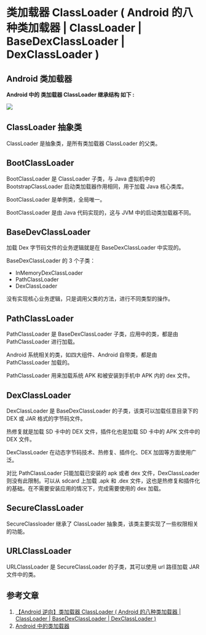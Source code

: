 # 类加载器 ClassLoader ( Android 的八种类加载器 | ClassLoader | BaseDexClassLoader | DexClassLoader )

## Android 类加载器

**Android 中的 类加载器 ClassLoader 继承结构 如下 :**

![](https://img-blog.csdnimg.cn/fcd9efc5182b4b10bc700ee47036b0c3.png?x-oss-process=image/watermark,type_d3F5LXplbmhlaQ,shadow_50,text_Q1NETiBA6Z-p5puZ5Lqu,size_20,color_FFFFFF,t_70,g_se,x_16)

## ClassLoader 抽象类

ClassLoader 是抽象类，是所有类加载器 ClassLoader 的父类。

## BootClassLoader

BootClassLoader 是 ClassLoader 子类，与 Java  虚拟机中的 BootstrapClassLoader 启动类加载器作用相同，用于加载 Java 核心类库。

BootClassLoader 是单例类，全局唯一。

BootClassLoader 是由 Java 代码实现的，这与 JVM 中的启动类加载器不同。

## BaseDevClassLoader

加载 Dex 字节码文件的业务逻辑就是在 BaseDexClassLoader 中实现的。

BaseDexClassLoader 的 3 个子类：

* InMemoryDexClassLoader
* PathClassLoader
* DexClassLoader

没有实现核心业务逻辑，只是调用父类的方法，进行不同类型的操作。

## PathClassLoader

PathClassLoader 是 BaseDexClassLoader 子类，应用中的类，都是由 PathClassLoader 进行加载。

Android 系统相关的类，如四大组件、Android 自带类，都是由 PathClassLoader 加载的。

PathClassLoader 用来加载系统 APK 和被安装到手机中 APK 内的 dex 文件。

## DexClassLoader

DexClassLoader 是 BaseDexClassLoader 的子类，该类可以加载任意目录下的 DEX 或 JAR 格式的字节码文件。

热修复就是加载 SD 卡中的 DEX 文件，插件化也是加载 SD 卡中的 APK 文件中的 DEX 文件。

DexClassLoader 在动态字节码技术、热修复、插件化、DEX 加固等方面使用广泛。

对比 PathClassLoader 只能加载已安装的 apk 或者 dex 文件，DexClassLoader 则没有此限制。可以从 sdcard 上加载 .apk 和 .dex 文件，这也是热修复和插件化的基础。在不需要安装应用的情况下，完成需要使用的 dex 加载。

## SecureClassLoader

SecureClassloader 继承了 ClassLoader 抽象类，该类主要实现了一些权限相关的功能。

## URLClassLoader

URLClassLoader 是 SecureClassLoader 的子类，其可以使用 url 路径加载 JAR 文件中的类。

## 参考文章

1. [【Android 逆向】类加载器 ClassLoader ( Android 的八种类加载器 | ClassLoader | BaseDexClassLoader | DexClassLoader )](https://blog.csdn.net/shulianghan/article/details/121763949)
2. [Android 中的类加载器](https://www.jianshu.com/p/40fd68ef0b1f/)
